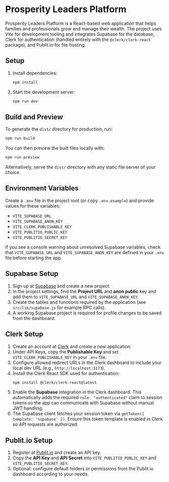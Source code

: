 # Prosperity Leaders Platform

Prosperity Leaders Platform is a React-based web application that helps families and professionals grow and manage their wealth. The project uses Vite for development tooling and integrates Supabase for the database, Clerk for authentication (handled entirely with the `@clerk/clerk-react` package), and Publit.io for file hosting.

## Setup

1. Install dependencies:
   ```bash
   npm install
   ```
2. Start the development server:
   ```bash
   npm run dev
   ```

## Build and Preview

To generate the `dist/` directory for production, run:
```bash
npm run build
```
You can then preview the built files locally with:
```bash
npm run preview
```
Alternatively, serve the `dist/` directory with any static file server of your choice.

## Environment Variables

Create a `.env` file in the project root (or copy `.env.example`) and provide values for these variables:

- `VITE_SUPABASE_URL`
- `VITE_SUPABASE_ANON_KEY`
- `VITE_CLERK_PUBLISHABLE_KEY`
- `VITE_PUBLITIO_PUBLIC_KEY`
- `VITE_PUBLITIO_SECRET_KEY`

If you see a console warning about unresolved Supabase variables, check that
`VITE_SUPABASE_URL` and `VITE_SUPABASE_ANON_KEY` are defined in your `.env`
file before starting the app.

## Supabase Setup

1. Sign up at [Supabase](https://supabase.com/) and create a new project.
2. In the project settings, find the **Project URL** and **anon public** key and add them to `VITE_SUPABASE_URL` and `VITE_SUPABASE_ANON_KEY`.
3. Create the tables and functions required by the application (see `src/lib/supabase.js` for example RPC calls).
4. A working Supabase project is required for profile changes to be saved from the dashboard.

## Clerk Setup

1. Create an account at [Clerk](https://clerk.com/) and create a new application.
2. Under API Keys, copy the **Publishable Key** and set `VITE_CLERK_PUBLISHABLE_KEY` in your `.env` file.
3. Configure allowed redirect URLs in the Clerk dashboard to include your local dev URL (e.g., `http://localhost:5173`).
4. Install the Clerk React SDK used for authentication:
   ```bash
   npm install @clerk/clerk-react@latest
   ```
5. Enable the **Supabase** integration in the Clerk dashboard. This automatically
   adds the required `role: "authenticated"` claim to session tokens so the app
   can communicate with Supabase without manual JWT handling.
6. The Supabase client fetches your session token via `getToken({ template: 'supabase' })`.
   Ensure this token template is enabled in Clerk so API requests are authorized.

## Publit.io Setup

1. Register at [Publit.io](https://publit.io/) and create an API key.
2. Copy the **API Key** and **API Secret** into `VITE_PUBLITIO_PUBLIC_KEY` and `VITE_PUBLITIO_SECRET_KEY`.
3. Optional: configure default folders or permissions from the Publit.io dashboard according to your needs.

